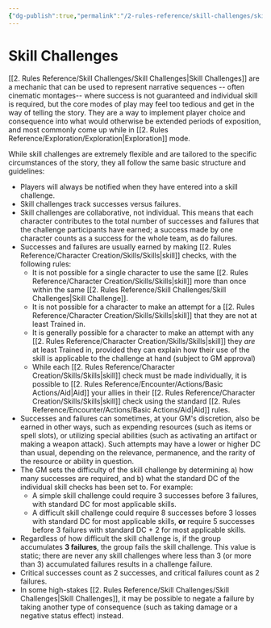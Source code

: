 ```yaml
---
{"dg-publish":true,"permalink":"/2-rules-reference/skill-challenges/skill-challenges/"}
---
```


# Skill Challenges

[[2. Rules Reference/Skill Challenges/Skill Challenges\|Skill Challenges]] are a mechanic that can be used to represent narrative sequences -- often cinematic montages-- where success is not guaranteed and individual skill is required, but the core  modes of play may feel too tedious and get in the way of telling the story. They are a way to implement player choice and consequence into what would otherwise be extended periods of exposition, and most commonly come up while in [[2. Rules Reference/Exploration/Exploration\|Exploration]] mode.

While skill challenges are extremely flexible and are tailored to the specific circumstances of the story, they all follow the same basic structure and guidelines:

- Players will always be notified when they have entered into a skill challenge.
- Skill challenges track successes versus failures. 
- Skill challenges are collaborative, not individual. This means that each character contributes to the total number of successes and failures that the challenge participants have earned; a success made by one character counts as a success for the whole team, as do failures. 
- Successes and failures are usually earned by making [[2. Rules Reference/Character Creation/Skills/Skills\|skill]] checks, with the following rules:
	- It is not possible for a single character to use the same [[2. Rules Reference/Character Creation/Skills/Skills\|skill]] more than once within the same [[2. Rules Reference/Skill Challenges/Skill Challenges\|Skill Challenge]].
	- It is not possible for a character to make an attempt for a [[2. Rules Reference/Character Creation/Skills/Skills\|skill]] that they are not at least Trained in.
	- It is generally possible for a character to make an attempt with any [[2. Rules Reference/Character Creation/Skills/Skills\|skill]] they *are* at least Trained in, provided they can explain how their use of the skill is applicable to the challenge at hand (subject to GM approval)
	- While each [[2. Rules Reference/Character Creation/Skills/Skills\|skill]] check must be made individually, it is possible to [[2. Rules Reference/Encounter/Actions/Basic Actions/Aid\|Aid]] your allies in their [[2. Rules Reference/Character Creation/Skills/Skills\|skill]] check using the standard [[2. Rules Reference/Encounter/Actions/Basic Actions/Aid\|Aid]] rules.
- Successes and failures can sometimes, at your GM's discretion, also be earned in other ways, such as expending resources (such as items or spell slots), or utilizing special abilities (such as activating an artifact or making a weapon attack). Such attempts may have a lower or higher DC than usual, depending on the relevance, permanence, and the rarity of the resource or ability in question.
- The GM sets the difficulty of the skill challenge by determining a) how many successes are required, and b) what the standard DC of the individual skill checks has been set to. For example:
	- A simple skill challenge could require 3 successes before 3 failures, with standard DC for most applicable skills.
	- A difficult skill challenge could require 8 successes before 3 losses with standard DC for most applicable skills, **or** require 5 successes before 3 failures with standard DC + 2 for most applicable skills.
- Regardless of how difficult the skill challenge is, if the group accumulates **3 failures**, the group fails the skill challenge. This value is static; there are never any skill challenges where less than 3 (or more than 3) accumulated failures results in a challenge failure. 
- Critical successes count as 2 successes, and critical failures count as 2 failures.
- In some high-stakes [[2. Rules Reference/Skill Challenges/Skill Challenges\|Skill Challenges]], it may be possible to negate a failure by taking another type of consequence (such as taking damage or a negative status effect) instead. 

